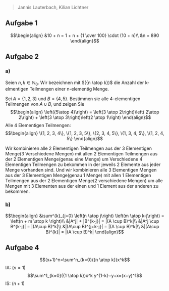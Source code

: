 > Jannis Lauterbach, Kilian Lichtner

## Aufgabe 1

$$\begin{align}
&10 + n = 1 + n + {1 \over 100} \cdot (10 + n)\\
&n = 890
\end{align}$$
## Aufgabe 2

### a)
Seien $n, k \in \mathbb N_0$. Wir bezeichnen mit $({n \atop k})$ die Anzahl der k-elmentigen Teilmengen einer n-elementig Menge.

Sei $A = \{1, 2, 3\}$ und $B = \{4, 5\}$. Bestimmen sie alle 4-elementigen Teilmengen von $A\cup B$, und zeigen Sie
$$\begin{align}
\left({5\atop 4}\right) = \left(3 \atop 2\right)\left( 2\atop 2\right) + \left(3 \atop 3\right)\left(2 \atop 1\right)
\end{align}$$
Alle 4 Elementigen Teilmengen:
$$\begin{align}
\{1, 2, 3, 4\}, \{1, 2, 3, 5\}, \{2, 3, 4, 5\}, \{1, 3, 4, 5\}, \{1, 2, 4, 5\}
\end{align}$$

Wir kombinieren alle 2 Elementigen Teilmengen aus der 3 Elementigen Menge(3 Verschiedene Mengen) mit allen 2 Elementigen Teilmengen aus der 2 Elementigen Menge(genau eine Menge) um Verschiedene 4 Elementigen Teilmengen zu bekommen in der jeweils 2 Elemente aus jeder Menge vorhanden sind. 
Und wir kombinieren alle 3 Elementigen Mengen aus der 3 Elementigen Menge(genau 1 Menge) mit allen 1 Elementigen Teilmengen aus der 2 Elementigen Menge(2 verschiedene Mengen) um alle Mengen mit 3 Elementen aus der einen und 1 Element aus der anderen zu bekommen.

### b)
$$\begin{align}
&\sum^{k}_{j=0} \left(n \atop j\right) \left(m \atop k-j\right) = \left(n + m \atop k \right)\\
&|A^j| + |B^{k-j}| = |(A \cup B)^k|\\
&|A^j \cup B^{k-j}| = |(A\cup B)^k|\\
&|(A\cup B)^{j+k-j}| = |(A \cup B)^k|\\
&|(A\cup B)^{k}| = |(A \cup B)^k|
\end{align}$$


## Aufgabe 4

$$(x+1)^n=\sum^n_{k=0}({n \atop k})x^k$$ IA: $(n=1$) $$\sum^1_{k=0}({1 \atop k})x^k y^{1-k}=y+x=(x+y)^1$$ IS: $(n + 1)$




